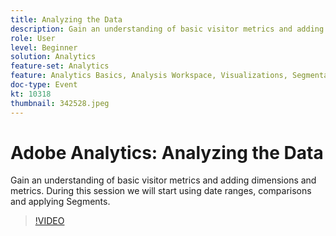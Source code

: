 ```yaml
---
title: Analyzing the Data
description: Gain an understanding of basic visitor metrics and adding dimensions and metrics. During this session we will start using date ranges, comparisons and applying segments.
role: User
level: Beginner
solution: Analytics
feature-set: Analytics
feature: Analytics Basics, Analysis Workspace, Visualizations, Segmentation, Metrics
doc-type: Event
kt: 10318
thumbnail: 342528.jpeg
---
```

# Adobe Analytics: Analyzing the Data

Gain an understanding of basic visitor metrics and adding dimensions and metrics. During this session we will start using date ranges, comparisons and applying Segments.

>[!VIDEO](https://video.tv.adobe.com/v/342528/?quality=12&learn=on)
